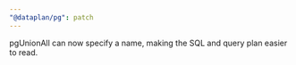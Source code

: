 ```yaml
---
"@dataplan/pg": patch
---
```


pgUnionAll can now specify a name, making the SQL and query plan easier to read.
